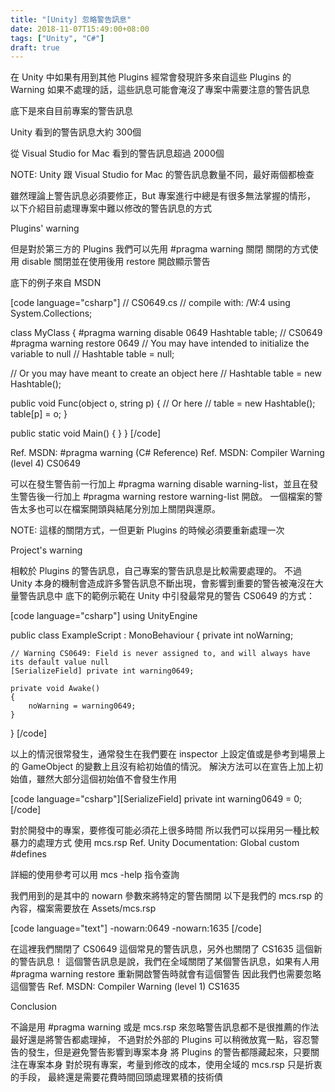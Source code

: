 ```yaml
---
title: "[Unity] 忽略警告訊息"
date: 2018-11-07T15:49:00+08:00
tags: ["Unity", "C#"]
draft: true
---
```


在 Unity 中如果有用到其他 Plugins 經常會發現許多來自這些 Plugins 的 Warning
如果不處理的話，這些訊息可能會淹沒了專案中需要注意的警告訊息

底下是來自目前專案的警告訊息

Unity 看到的警告訊息大約 300個

從 Visual Studio for Mac 看到的警告訊息超過 2000個

NOTE: Unity 跟 Visual Studio for Mac 的警告訊息數量不同，最好兩個都檢查

雖然理論上警告訊息必須要修正，But 專案進行中總是有很多無法掌握的情形，
以下介紹目前處理專案中難以修改的警告訊息的方式

Plugins' warning

但是對於第三方的 Plugins 我們可以先用 #pragma warning 關閉
關閉的方式使用 disable 關閉並在使用後用 restore 開啟顯示警告

底下的例子來自 MSDN

[code language="csharp"]
// CS0649.cs
// compile with: /W:4
using System.Collections;

class MyClass
{
#pragma warning disable 0649
   Hashtable table;  // CS0649
#pragma warning restore 0649
   // You may have intended to initialize the variable to null
   // Hashtable table = null;

   // Or you may have meant to create an object here
   // Hashtable table = new Hashtable();

   public void Func(object o, string p)
   {
      // Or here
      // table = new Hashtable();
      table[p] = o;
   }

   public static void Main()
   {
   }
}
[/code]

Ref. MSDN: #pragma warning (C# Reference)
Ref. MSDN: Compiler Warning (level 4) CS0649

可以在發生警告前一行加上 #pragma warning disable warning-list，並且在發生警告後一行加上 #pragma warning restore warning-list 開啟。
一個檔案的警告太多也可以在檔案開頭與結尾分別加上關閉與還原。

NOTE: 這樣的關閉方式，一但更新 Plugins 的時候必須要重新處理一次

Project's warning

相較於 Plugins 的警告訊息，自己專案的警告訊息是比較需要處理的。
不過 Unity 本身的機制會造成許多警告訊息不斷出現，會影響到重要的警告被淹沒在大量警告訊息中
底下的範例示範在 Unity 中引發最常見的警告 CS0649 的方式：


[code language="csharp"]
using UnityEngine

public class ExampleScript : MonoBehaviour
{
    private int noWarning;

    // Warning CS0649: Field is never assigned to, and will always have its default value null
    [SerializeField] private int warning0649;

    private void Awake()
    {
        noWarning = warning0649;
    }
}
[/code]

以上的情況很常發生，通常發生在我們要在 inspector 上設定值或是參考到場景上的 GameObject 的變數上且沒有給初始值的情況。
解決方法可以在宣告上加上初始值，雖然大部分這個初始值不會發生作用


[code language="csharp"][SerializeField] private int warning0649 = 0;[/code]

對於開發中的專案，要修復可能必須花上很多時間
所以我們可以採用另一種比較暴力的處理方式
使用 mcs.rsp Ref. Unity Documentation: Global custom #defines

詳細的使用參考可以用 mcs -help 指令查詢

我們用到的是其中的 nowarn 參數來將特定的警告關閉
以下是我們的 mcs.rsp 的內容，檔案需要放在 Assets/mcs.rsp


[code language="text"]
-nowarn:0649
-nowarn:1635
[/code]

在這裡我們關閉了 CS0649 這個常見的警告訊息，另外也關閉了 CS1635 這個新的警告訊息！
這個警告訊息是說，我們在全域關閉了某個警告訊息，如果有人用 #pragma warning restore 重新開啟警告時就會有這個警告
因此我們也需要忽略這個警告
Ref. MSDN: Compiler Warning (level 1) CS1635

Conclusion

不論是用 #pragma warning 或是 mcs.rsp 來忽略警告訊息都不是很推薦的作法
最好還是將警告都處理掉，
不過對於外部的 Plugins 可以稍微放寬一點，容忍警告的發生，但是避免警告影響到專案本身
將 Plugins 的警告都隱藏起來，只要關注在專案本身
對於現有專案，考量到修改的成本，使用全域的 mcs.rsp 只是折衷的手段，
最終還是需要花費時間回頭處理累積的技術債
